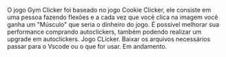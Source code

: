 O jogo Gym Clicker foi baseado no jogo Cookie Clicker, ele consiste em uma pessoa fazendo flexões e a cada vez que você clica na imagem você ganha um "Músculo" que seria o dinheiro do jogo. É possivel melhorar sua performance comprando autoclickers, também podendo realizar um upgrade em autoclickers.
Jogo CLicker.
Baixar os arquivos necessários passar para o Vscode ou o que for usar.
Em andamento.
